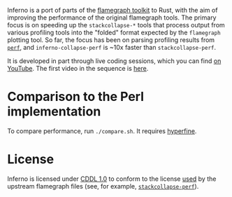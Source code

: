 Inferno is a port of parts of the [flamegraph
toolkit](http://www.brendangregg.com/flamegraphs.html) to Rust, with the
aim of improving the performance of the original flamegraph tools. The
primary focus is on speeding up the `stackcollapse-*` tools that process
output from various profiling tools into the "folded" format expected by
the `flamegraph` plotting tool. So far, the focus has been on parsing
profiling results from
[`perf`](https://perf.wiki.kernel.org/index.php/Main_Page), and
`inferno-collapse-perf` is ~10x faster than `stackcollapse-perf`.

It is developed in part through live coding sessions, which you can find
[on YouTube](https://www.youtube.com/c/JonGjengset). The first video in
the sequence is [here](https://www.youtube.com/watch?v=jTpK-bNZiA4).

# Comparison to the Perl implementation

To compare performance, run `./compare.sh`. It requires [hyperfine](https://github.com/sharkdp/hyperfine).

# License

Inferno is licensed under [CDDL
1.0](https://opensource.org/licenses/CDDL-1.0) to conform to the license
[used](https://github.com/brendangregg/FlameGraph/commit/76719a446d6091c88434489cc99d6355c3c3ef41)
by the upstream flamegraph files (see, for example,
[`stackcollapse-perf`](https://github.com/brendangregg/FlameGraph/blob/f857ebc94bfe2a9bfdc4f1536ebacfb7466f69ba/stackcollapse-perf.pl#L44L61)).
